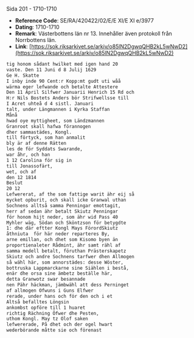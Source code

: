 Sida 201 - 1710-1710

- **Reference Code**: SE/RA/420422/02/E/E XI/E XI e/3977
- **Dating**: 1710-1710
- **Remark**: Västerbottens län nr 13. Innehåller även protokoll från Norrbottens län.
- **Link**: [https://sok.riksarkivet.se/arkiv/o85lN2DgwqQHB2kL5wNwD2](https://sok.riksarkivet.se/arkiv/o85lN2DgwqQHB2kL5wNwD2)

```txt linenums="1"
tig honom sådant hwilket med igen hand 20
vaste. Den 11 Juni d 8 Julij 1629
Ge H. Skatte
I inby inde 90 Cent:r Kopp:mt gudt uti wåå
wärma eger lefwande och betalte Attestere
Den 11 April Silfwer Januarii Henrich 15 Rd och
H:r Nils Bostets Anders bör Strifwellsse till
I Acret uhteå d 4 sistl. Januari
talt, under Längmannen i Kyrka Staffan
Månå
hwad oye myttigheet, som Ländzmannen
Granroot skall hafwa förannogen
dher sammastädes, Kongl.
till förtyck, som han anmalit
bly är af denne Rätten
les de för Syddats Swarande,
war åhr, och han
1 12 Carolina för sig in
till Jonassofärt,
wet, och af
den 12 1814
Beslut
20 12
Lefwererat, af the som fattige warit ähr eij så
mycket opburit, och skall icke Granwal uthan
Sochnens alltså samma Penningar emottagit,
herr af sedan ähr betalt Skiutz Penningar
för honom hijt neder, som ähr wid Pass 40
Myhler wäg, Södan och Sköntzson för betygdte
1: dhe där eftter Kongl Mays FörordSkiutz
åthniuta  för här neder reparteres By,
arne emillan, och dhet som Kisomo byen än
proportienaleter Rådmint, ähr samt rähl af
samma medell betalt, föruthan Prästerskapetz
Skiutz och andre Sochnens tarfwer dhen Allmogen
så wähl här, som annorstädes: desse Wöster,
bottruska Lappmarckarne sine Siählen i bestå,
enär dhe orsa sine ämbetz beställe här,
detta Granwotz swar besannade
nen Pähr häckman, jämbwähl att dess Perninget
af allmogen Ofwuns i Guns Elfwer
rerade, under hans och för den och i et
Altså befalltes Löngsin
ankombst opföre till 1 huaret
richtig Rächning Öfwer dhe Pesten,
uthom Kongl. May tz Olof saken
lefwererade, På dhet och der ogel hwart
wederbörande måtte sie och förenast
```
